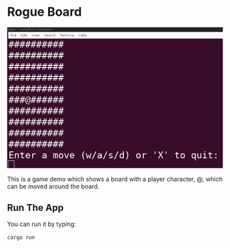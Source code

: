 # Rogue Board

![ascii board](rogue_board.png)

This is a game demo which shows a board with a player character, @, which can be moved around the board.

## Run The App

You can run it by typing:

```shell
cargo run
```
